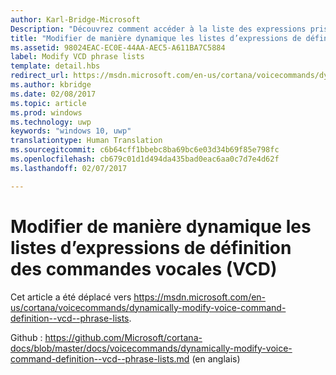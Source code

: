 ```yaml
---
author: Karl-Bridge-Microsoft
Description: "Découvrez comment accéder à la liste des expressions prises en charge (éléments PhraseList) d’un fichier de définition des commandes vocales (VCD) et comment la mettre à jour à l’aide du résultat de reconnaissance vocale au moment de l’exécution."
title: "Modifier de manière dynamique les listes d’expressions de définition des commandes vocales (VCD)"
ms.assetid: 98024EAC-EC0E-44AA-AEC5-A611BA7C5884
label: Modify VCD phrase lists
template: detail.hbs
redirect_url: https://msdn.microsoft.com/en-us/cortana/voicecommands/dynamically-modify-voice-command-definition--vcd--phrase-lists
ms.author: kbridge
ms.date: 02/08/2017
ms.topic: article
ms.prod: windows
ms.technology: uwp
keywords: "windows 10, uwp"
translationtype: Human Translation
ms.sourcegitcommit: c6b64cff1bbebc8ba69bc6e03d34b69f85e798fc
ms.openlocfilehash: cb679c01d1d494da435bad0eac6aa0c7d7e4d62f
ms.lasthandoff: 02/07/2017

---
```


# <a name="dynamically-modify-vcd-phrase-lists"></a>Modifier de manière dynamique les listes d’expressions de définition des commandes vocales (VCD)

Cet article a été déplacé vers https://msdn.microsoft.com/en-us/cortana/voicecommands/dynamically-modify-voice-command-definition--vcd--phrase-lists.

Github : https://github.com/Microsoft/cortana-docs/blob/master/docs/voicecommands/dynamically-modify-voice-command-definition--vcd--phrase-lists.md (en anglais)

